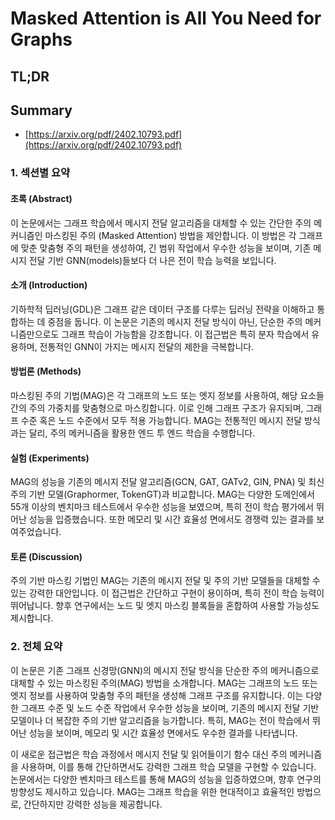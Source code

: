 # Masked Attention is All You Need for Graphs
## TL;DR
## Summary
- [https://arxiv.org/pdf/2402.10793.pdf](https://arxiv.org/pdf/2402.10793.pdf)

### 1. 섹션별 요약

#### 초록 (Abstract)
이 논문에서는 그래프 학습에서 메시지 전달 알고리즘을 대체할 수 있는 간단한 주의 메커니즘인 마스킹된 주의 (Masked Attention) 방법을 제안합니다. 이 방법은 각 그래프에 맞춘 맞춤형 주의 패턴을 생성하여, 긴 범위 작업에서 우수한 성능을 보이며, 기존 메시지 전달 기반 GNN(models)들보다 더 나은 전이 학습 능력을 보입니다.

#### 소개 (Introduction)
기하학적 딥러닝(GDL)은 그래프 같은 데이터 구조를 다루는 딥러닝 전략을 이해하고 통합하는 데 중점을 둡니다. 이 논문은 기존의 메시지 전달 방식이 아닌, 단순한 주의 메커니즘만으로도 그래프 학습이 가능함을 강조합니다. 이 접근법은 특히 분자 학습에서 유용하며, 전통적인 GNN이 가지는 메시지 전달의 제한을 극복합니다.

#### 방법론 (Methods)
마스킹된 주의 기법(MAG)은 각 그래프의 노드 또는 엣지 정보를 사용하여, 해당 요소들 간의 주의 가중치를 맞춤형으로 마스킹합니다. 이로 인해 그래프 구조가 유지되며, 그래프 수준 혹은 노드 수준에서 모두 적용 가능합니다. MAG는 전통적인 메시지 전달 방식과는 달리, 주의 메커니즘을 활용한 엔드 투 엔드 학습을 수행합니다.

#### 실험 (Experiments)
MAG의 성능을 기존의 메시지 전달 알고리즘(GCN, GAT, GATv2, GIN, PNA) 및 최신 주의 기반 모델(Graphormer, TokenGT)과 비교합니다. MAG는 다양한 도메인에서 55개 이상의 벤치마크 테스트에서 우수한 성능을 보였으며, 특히 전이 학습 평가에서 뛰어난 성능을 입증했습니다. 또한 메모리 및 시간 효율성 면에서도 경쟁력 있는 결과를 보여주었습니다.

#### 토론 (Discussion)
주의 기반 마스킹 기법인 MAG는 기존의 메시지 전달 및 주의 기반 모델들을 대체할 수 있는 강력한 대안입니다. 이 접근법은 간단하고 구현이 용이하며, 특히 전이 학습 능력이 뛰어납니다. 향후 연구에서는 노드 및 엣지 마스킹 블록들을 혼합하여 사용할 가능성도 제시합니다.

### 2. 전체 요약

이 논문은 기존 그래프 신경망(GNN)의 메시지 전달 방식을 단순한 주의 메커니즘으로 대체할 수 있는 마스킹된 주의(MAG) 방법을 소개합니다. MAG는 그래프의 노드 또는 엣지 정보를 사용하여 맞춤형 주의 패턴을 생성해 그래프 구조를 유지합니다. 이는 다양한 그래프 수준 및 노드 수준 작업에서 우수한 성능을 보이며, 기존의 메시지 전달 기반 모델이나 더 복잡한 주의 기반 알고리즘을 능가합니다. 특히, MAG는 전이 학습에서 뛰어난 성능을 보이며, 메모리 및 시간 효율성 면에서도 우수한 결과를 나타냅니다.

이 새로운 접근법은 학습 과정에서 메시지 전달 및 읽어들이기 함수 대신 주의 메커니즘을 사용하며, 이를 통해 간단하면서도 강력한 그래프 학습 모델을 구현할 수 있습니다. 논문에서는 다양한 벤치마크 테스트를 통해 MAG의 성능을 입증하였으며, 향후 연구의 방향성도 제시하고 있습니다. MAG는 그래프 학습을 위한 현대적이고 효율적인 방법으로, 간단하지만 강력한 성능을 제공합니다.